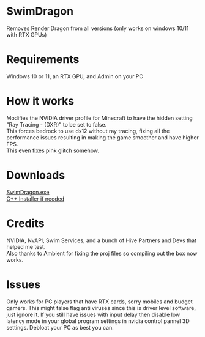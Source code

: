 # SwimDragon
Removes Render Dragon from all versions (only works on windows 10/11 with RTX GPUs)
# Requirements
Windows 10 or 11, an RTX GPU, and Admin on your PC
# How it works
Modifies the NVIDIA driver profile for Minecraft to have the hidden setting "Ray Tracing - (DXR)" to be set to false.
<br>
This forces bedrock to use dx12 without ray tracing, fixing all the performance issues resulting in making the game smoother and have higher FPS.
<br>
This even fixes pink glitch somehow.
# Downloads
[SwimDragon.exe](https://github.com/Swedeachu/SwimDragon/releases/download/Public-Release-1.0/SwimDragon.exe)
<br>
[C++ Installer if needed](https://aka.ms/vs/17/release/vc_redist.x64.exe)
# Credits
NVIDIA, NvAPI, Swim Services, and a bunch of Hive Partners and Devs that helped me test.
<br>
Also thanks to Ambient for fixing the proj files so compiling out the box now works.
# Issues
Only works for PC players that have RTX cards, sorry mobiles and budget gamers. This might false flag anti viruses since this is driver level software, just ignore it. If you still have issues with input delay then disable low latency mode in your global program settings in nvidia control pannel 3D settings. Debloat your PC as best you can.
